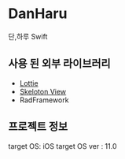 # DanHaru
단,하루 Swift

## 사용 된 외부 라이브러리
- [Lottie](https://github.com/airbnb/lottie-ios)
- [Skeloton View](https://github.com/Juanpe/SkeletonView)
- RadFramework

## 프로젝트 정보
target OS: iOS
target OS ver : 11.0

